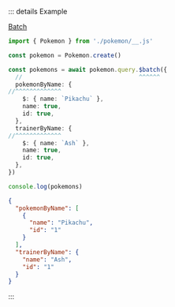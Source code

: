 ::: details Example

<div class="ExampleSnippet">
<a href="../../examples/generated/batch">Batch</a>

<!-- dprint-ignore-start -->
```ts twoslash
import { Pokemon } from './pokemon/__.js'

const pokemon = Pokemon.create()

const pokemons = await pokemon.query.$batch({
  //                                 ^^^^^^
  pokemonByName: {
//^^^^^^^^^^^^^
    $: { name: `Pikachu` },
    name: true,
    id: true,
  },
  trainerByName: {
//^^^^^^^^^^^^^
    $: { name: `Ash` },
    name: true,
    id: true,
  },
})

console.log(pokemons)
```
<!-- dprint-ignore-end -->

<!-- dprint-ignore-start -->
```json
{
  "pokemonByName": [
    {
      "name": "Pikachu",
      "id": "1"
    }
  ],
  "trainerByName": {
    "name": "Ash",
    "id": "1"
  }
}
```
<!-- dprint-ignore-end -->

</div>
:::
